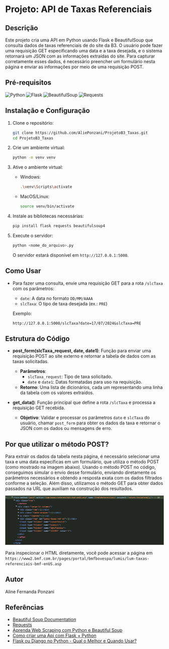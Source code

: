 # Projeto: API de Taxas Referenciais

## Descrição
Este projeto cria uma API em Python usando Flask e BeautifulSoup que consulta dados de taxas referenciais de do site da B3. O usuário pode fazer uma requisição GET especificando uma data e a taxa desejada, e o sistema retornará um JSON com as informações extraídas do site.
Para capturar corretamente esses dados, é necessário preencher um formulário nesta página e enviar as informações por meio de uma requisição POST.

## Pré-requisitos

![Python](https://img.shields.io/badge/Python-3.6%2B-blue)
![Flask](https://img.shields.io/badge/Flask-2.0.1-green)
![BeautifulSoup](https://img.shields.io/badge/BeautifulSoup-4.10.0-red)
![Requests](https://img.shields.io/badge/Requests-2.27.1-orange)

## Instalação e Configuração

1. Clone o repositório:
   ```bash
   git clone https://github.com/AliePonzani/ProjetoB3_Taxas.git
   cd ProjetoB3_Taxas
   ```

2. Crie um ambiente virtual:
   ```bash
   python -m venv venv
   ```

3. Ative o ambiente virtual:
   - Windows:
     ```bash
     .\venv\Scripts\activate
     ```
   - MacOS/Linux:
     ```bash
     source venv/bin/activate
     ```

4. Instale as bibliotecas necessárias:
   ```bash
   pip install flask requests beautifulsoup4
   ```

5. Execute o servidor:
   ```bash
   python <nome_do_arquivo>.py
   ```
   O servidor estará disponível em `http://127.0.0.1:5000`.

## Como Usar

- Para fazer uma consulta, envie uma requisição GET para a rota `/slcTaxa` com os parâmetros:
  - `date`: A data no formato `DD/MM/AAAA`
  - `slcTaxa`: O tipo de taxa desejada (ex.: `PRE`)

  Exemplo:
  ```
  http://127.0.0.1:5000/slcTaxa?date=17/07/2024&slcTaxa=PRE
  ```

## Estrutura do Código

- **post_form(slcTaxa_request, date, date1)**: Função para enviar uma requisição POST ao site externo e retornar a tabela de dados com as taxas solicitadas.
  - **Parâmetros**:
    - `slcTaxa_request`: Tipo de taxa solicitado.
    - `date` e `date1`: Datas formatadas para uso na requisição.
  - **Retorno**: Uma lista de dicionários, cada um representando uma linha da tabela com os valores extraídos.

- **get_data()**: Função principal que define a rota `/slcTaxa` e processa a requisição GET recebida. 
  - **Objetivo**: Validar e processar os parâmetros `date` e `slcTaxa` do usuário, chamar `post_form` para obter os dados da taxa e retornar o JSON com os dados ou mensagens de erro.

## Por que utilizar o método POST?
Para extrair os dados da tabela nesta página, é necessário selecionar uma taxa e uma data específicas em um formulário, que utiliza o método POST (como mostrado na imagem abaixo). Usando o método POST no código, conseguimos simular o envio desse formulário, enviando diretamente os parâmetros necessários e obtendo a resposta exata com os dados filtrados conforme a seleção. Além disso, utilizamos o método GET para obter dados passados na URL que auxiliam na construção dos resultados.

![alt text](image.png)

Para inspecionar o HTML diretamente, você pode acessar a página em `https://www2.bmf.com.br/pages/portal/bmfbovespa/lumis/lum-taxas-referenciais-bmf-enUS.asp`


## Autor
Aline Fernanda Ponzani

## Referências
- [Beautiful Soup Documentation](https://www.crummy.com/software/BeautifulSoup/bs4/doc/)
- [Requests](https://pypi.org/project/requests/)
- [Aprenda Web Scraping com Python e Beautiful Soup](https://www.youtube.com/watch?v=47IIupTFCFk)
- [Como criar uma Api com Flask + Python](https://www.youtube.com/watch?v=LP8besicfH4&t=778s)
- [Flask ou Django no Python - Qual o Melhor e Quando Usar?](https://www.youtube.com/watch?v=Bf12xA4PP_k)
